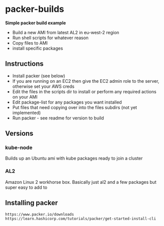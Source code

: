 # packer-builds

**Simple packer build example**

* Build a new AMI from latest AL2 in eu-west-2 region
* Run shell scripts for whatever reason
* Copy files to AMI 
* install specific packages

## Instructions

* Install packer (see below)
* If you are running on an EC2 then give the EC2 admin role to the server, otherwise set your AWS creds
* Edit the files in the scripts dir to install or perform any required actions on your AMI
* Edit package-list for any packages you want installed
* Put files that need copying over into the files subdirs (not yet implemented)
* Run packer - see readme for version to build

## Versions

### kube-node

Builds up an Ubuntu ami with kube packages ready to join a cluster

### AL2

Amazon Linux 2 workhorse box. Basically just al2 and a few packages but super easy to add to





## Installing packer

    https://www.packer.io/downloads
    https://learn.hashicorp.com/tutorials/packer/get-started-install-cli
